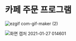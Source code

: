 # 카페 주문 프로그램

![ezgif com-gif-maker (2)](https://user-images.githubusercontent.com/61257242/105752885-34735a80-5f8b-11eb-997c-926870fa86d6.gif)

![화면 캡처 2021-01-27 014601](https://user-images.githubusercontent.com/61257242/105875762-8971a800-6041-11eb-947f-2db68bf5165d.png)